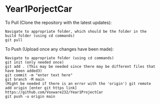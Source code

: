 # Year1PorjectCar
To Pull (Clone the repository with the latest updates):

    Navigate to appropriate folder, which should be the folder in the build folder (using cd commands)
    git pull

To Push (Upload once any changes have been made):

    Navigate to appropriate folder (using cd commands)
    git init (only needed once)
    git add . (This may be needed since there may be different files that have been added3)
    git commit -m "enter text here"
    git branch -M main
    (Might be needed if there is an error with the 'origin') git remote add origin [enter git https link] https://github.com/Voxware232/Year1ProjectCar
    git push -u origin main
